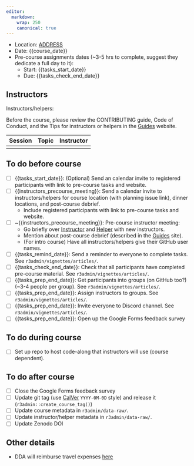 ```yaml
---
editor:
  markdown:
    wrap: 250
    canonical: true
---
```


-   Location: [ADDRESS](GOOGLE%20LINK)
-   Date: {{course_date}}
-   Pre-course assignments dates (\~3-5 hrs to complete, suggest they dedicate a full day to it):
    -   Start: {{tasks_start_date}}
    -   Due: {{tasks_check_end_date}}

## Instructors

Instructors/helpers:

Before the course, please review the CONTRIBUTING guide, Code of Conduct, and the Tips for instructors or helpers in the [Guides](https://guides.rostools.org/) website.

| Session | Topic | Instructor |
|---------|-------|------------|
|         |       |            |

## To do before course

-   [ ] {{tasks_start_date}}: (Optional) Send an calendar invite to registered participants with link to pre-course tasks and website.
-   [ ] {{instructors_precourse_meeting}}: Send a calendar invite to instructors/helpers for course location (with planning issue link), dinner locations, and post-course debrief.
    -   Include registered participants with link to pre-course tasks and website.
-   [ ] \~{{instructors_precourse_meeting}}: Pre-course instructor meeting:
    -   Go briefly over [Instructor](https://guides.rostools.org/instructors.html) and [Helper](https://guides.rostools.org/helpers.html) with new instructors.
    -   Mention about post-course debrief (described in the [Guides](https://github.com/github/rest-api-description) site).
    -   (For intro course) Have all instructors/helpers give their GitHub user names.
-   [ ] {{tasks_remind_date}}: Send a reminder to everyone to complete tasks. See `r3admin/vignettes/articles/`.
-   [ ] {{tasks_check_end_date}}: Check that all participants have completed pre-course material. See `r3admin/vignettes/articles/`.
-   [ ] {{tasks_prep_end_date}}: Get participants into groups (on GitHub too?) (\~3-4 people per group). See `r3admin/vignettes/articles/`.
-   [ ] {{tasks_prep_end_date}}: Assign instructors to groups. See `r3admin/vignettes/articles/`.
-   [ ] {{tasks_prep_end_date}}: Invite everyone to Discord channel. See `r3admin/vignettes/articles/`.
-   [ ] {{tasks_prep_end_date}}: Open up the Google Forms feedback survey

## To do during course

-   [ ] Set up repo to host code-along that instructors will use (course dependent).

## To do after course

-   [ ] Close the Google Forms feedback survey
-   [ ] Update git tag (use [CalVer](https://calver.org/) `YYYY-0M-0D` style) and release it (`r3admin::create_course_tag()`)
-   [ ] Update course metadata in `r3admin/data-raw/`.
-   [ ] Update instructor/helper metadata in `r3admin/data-raw/`.
-   [ ] Update Zenodo DOI

## Other details

-   DDA will reimburse travel expenses [here](https://www.ddeacademy.dk/content/online-compensation-form-events)
